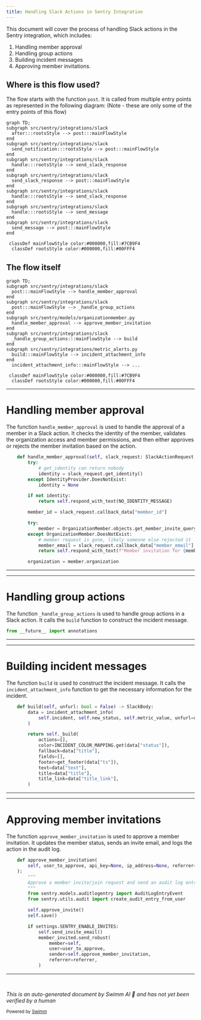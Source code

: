 ```yaml
---
title: Handling Slack Actions in Sentry Integration
---
```

This document will cover the process of handling Slack actions in the Sentry integration, which includes:

1. Handling member approval
2. Handling group actions
3. Building incident messages
4. Approving member invitations.

## Where is this flow used?

The flow starts with the function `post`. It is called from multiple entry points as represented in the following diagram: (Note - these are only some of the entry points of this flow)

```mermaid
graph TD;
subgraph src/sentry/integrations/slack
  after:::rootsStyle --> post:::mainFlowStyle
end
subgraph src/sentry/integrations/slack
  send_notification:::rootsStyle --> post:::mainFlowStyle
end
subgraph src/sentry/integrations/slack
  handle:::rootsStyle --> send_slack_response
end
subgraph src/sentry/integrations/slack
  send_slack_response --> post:::mainFlowStyle
end
subgraph src/sentry/integrations/slack
  handle:::rootsStyle --> send_slack_response
end
subgraph src/sentry/integrations/slack
  handle:::rootsStyle --> send_message
end
subgraph src/sentry/integrations/slack
  send_message --> post:::mainFlowStyle
end

 classDef mainFlowStyle color:#000000,fill:#7CB9F4
  classDef rootsStyle color:#000000,fill:#00FFF4
```

## The flow itself

```mermaid
graph TD;
subgraph src/sentry/integrations/slack
  post:::mainFlowStyle --> handle_member_approval
end
subgraph src/sentry/integrations/slack
  post:::mainFlowStyle --> _handle_group_actions
end
subgraph src/sentry/models/organizationmember.py
  handle_member_approval --> approve_member_invitation
end
subgraph src/sentry/integrations/slack
  _handle_group_actions:::mainFlowStyle --> build
end
subgraph src/sentry/integrations/metric_alerts.py
  build:::mainFlowStyle --> incident_attachment_info
end
  incident_attachment_info:::mainFlowStyle --> ...

 classDef mainFlowStyle color:#000000,fill:#7CB9F4
  classDef rootsStyle color:#000000,fill:#00FFF4
```

<SwmSnippet path="/src/sentry/integrations/slack/endpoints/action.py" line="413">

---

# Handling member approval

The function `handle_member_approval` is used to handle the approval of a member in a Slack action. It checks the identity of the member, validates the organization access and member permissions, and then either approves or rejects the member invitation based on the action.

```python
    def handle_member_approval(self, slack_request: SlackActionRequest, action: str) -> Response:
        try:
            # get_identity can return nobody
            identity = slack_request.get_identity()
        except IdentityProvider.DoesNotExist:
            identity = None

        if not identity:
            return self.respond_with_text(NO_IDENTITY_MESSAGE)

        member_id = slack_request.callback_data["member_id"]

        try:
            member = OrganizationMember.objects.get_member_invite_query(member_id).get()
        except OrganizationMember.DoesNotExist:
            # member request is gone, likely someone else rejected it
            member_email = slack_request.callback_data["member_email"]
            return self.respond_with_text(f"Member invitation for {member_email} no longer exists.")

        organization = member.organization

```

---

</SwmSnippet>

<SwmSnippet path="/src/sentry/integrations/slack/endpoints/action.py" line="1">

---

# Handling group actions

The function `_handle_group_actions` is used to handle group actions in a Slack action. It calls the `build` function to construct the incident message.

```python
from __future__ import annotations
```

---

</SwmSnippet>

<SwmSnippet path="/src/sentry/integrations/slack/message_builder/incidents.py" line="37">

---

# Building incident messages

The function `build` is used to construct the incident message. It calls the `incident_attachment_info` function to get the necessary information for the incident.

```python
    def build(self, unfurl: bool = False) -> SlackBody:
        data = incident_attachment_info(
            self.incident, self.new_status, self.metric_value, unfurl=unfurl
        )

        return self._build(
            actions=[],
            color=INCIDENT_COLOR_MAPPING.get(data["status"]),
            fallback=data["title"],
            fields=[],
            footer=get_footer(data["ts"]),
            text=data["text"],
            title=data["title"],
            title_link=data["title_link"],
        )
```

---

</SwmSnippet>

<SwmSnippet path="/src/sentry/models/organizationmember.py" line="398">

---

# Approving member invitations

The function `approve_member_invitation` is used to approve a member invitation. It updates the member status, sends an invite email, and logs the action in the audit log.

```python
    def approve_member_invitation(
        self, user_to_approve, api_key=None, ip_address=None, referrer=None
    ):
        """
        Approve a member invite/join request and send an audit log entry
        """
        from sentry.models.auditlogentry import AuditLogEntryEvent
        from sentry.utils.audit import create_audit_entry_from_user

        self.approve_invite()
        self.save()

        if settings.SENTRY_ENABLE_INVITES:
            self.send_invite_email()
            member_invited.send_robust(
                member=self,
                user=user_to_approve,
                sender=self.approve_member_invitation,
                referrer=referrer,
            )

```

---

</SwmSnippet>

&nbsp;

*This is an auto-generated document by Swimm AI 🌊 and has not yet been verified by a human*

<SwmMeta version="3.0.0" repo-id="Z2l0aHViJTNBJTNBZGVtby1zZW50cnklM0ElM0Fzd2ltbWlv" repo-name="demo-sentry"><sup>Powered by [Swimm](/)</sup></SwmMeta>
